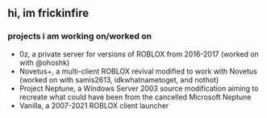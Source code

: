 ## hi, im frickinfire
### projects i am working on/worked on
- 0z, a private server for versions of ROBLOX from 2016-2017 (worked on with @ohoshk)
- Novetus+, a multi-client ROBLOX revival modified to work with Novetus (worked on with samis2613, idkwhatnametoget, and nothot)
- Project Neptune, a Windows Server 2003 source modification aiming to recreate what could have been from the cancelled Microsoft Neptune
- Vanilla, a 2007-2021 ROBLOX client launcher
